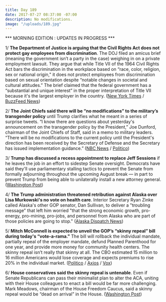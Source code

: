 ```yaml
---
title: Day 189
date: 2017-07-27 08:37:00 -07:00
description: No modifications.
image: "/uploads/189.jpg"
---
```


\*\*\* MORNING EDITION : UPDATES IN PROGRESS \*\*\*

1/ **The Department of Justice is arguing that the Civil Rights Act does not protect gay employees from discrimination**. The DOJ filed an amicus brief (meaning the government isn’t a party in the case) weighing in on a private employment lawsuit. They argue that while Title VII of the 1964 Civil Rights Act bars the discrimination in the workplace based on “race, color, religion, sex or national origin," it does not protect employees from discrimination based on sexual orientation despite “notable changes in societal and cultural attitudes.” The brief claimed that the federal government has a “substantial and unique interest” in the proper interpretation of Title VII because it's the largest employer in the country. ([New York Times](https://www.nytimes.com/2017/07/27/nyregion/justice-department-gays-workplace.html) / [BuzzFeed News](https://www.buzzfeed.com/dominicholden/the-justice-department-just-argued-against-gay-rights-in-a))

2/ **The Joint Chiefs said there will be “no modifications” to the military’s transgender policy** until Trump clarifies what he meant in a series of surprise tweets. “I know there are questions about yesterday's announcement on the transgender policy by the President,” Joe Dunford, chairman of the Joint Chiefs of Staff, said in a memo to military leaders. “There will be no modifications to the current policy until the President's direction has been received by the Secretary of Defense and the Secretary has issued implementation guidance.” ([NBC News](http://www.nbcnews.com/politics/national-security/joint-chiefs-no-transgender-policy-changes-until-trump-clarifies-tweets-n787076) / [Politico](http://www.politico.com/story/2017/07/27/trump-transgender-military-ban-no-modification-241029))

3/ **Trump has discussed a recess appointment to replace Jeff Sessions** if he leaves the job in an effort to sidestep Senate oversight. Democrats have said they'll use parliamentary stalling tactics to prevent the Senate from formally adjourning throughout the upcoming August break — in part to prevent Trump from being able to unilaterally install a new attorney general. ([Washington Post](https://www.washingtonpost.com/politics/trump-talks-privately-about-the-idea-of-a-recess-appointment-to-replace-sessions/2017/07/26/2a347d32-723c-11e7-9eac-d56bd5568db8_story.html))

4/ **The Trump administration threatened retribution against Alaska over Lisa Murkowski's no vote on health care**. Interior Secretary Ryan Zinke called Alaska's other GOP senator, Dan Sullivan, to deliver a "troubling message" that left him worried "that the strong economic growth, pro-energy, pro-mining, pro-jobs, and personnel from Alaska who are part of those policies are going to stop." ([Alaska Dispatch News](https://www.adn.com/politics/2017/07/26/trump-administration-signals-that-murkowskis-health-care-vote-could-have-energy-repercussions-for-alaska/))

5/ **Mitch McConnell is expected to unveil the GOP’s “skinny repeal” bill during today's “vote-a-rama."** The bill will rollback the individual mandate, partially repeal of the employer mandate, defund Planned Parenthood for one year, and provide more money for community health centers. The skinny repeal isn’t really that skinny at all. The CBO estimated 15 million to 16 million Americans would lose coverage and expects premiums to rise 20% in the individual market. ([Politico](http://www.politico.com/story/2017/07/27/obamacare-repeal-republicans-status-241025) / [Axios](https://www.axios.com/heres-whats-in-skinny-repeal-2466204086.html) / [Vox](https://www.vox.com/policy-and-politics/2017/7/27/16050210/health-care-skinny-repeal-consequences))

6/ **House conservatives said the skinny repeal is untenable**. Even if Senate Republicans can pass their minimalist plan to alter the ACA, uniting with their House colleagues to enact a bill would be far more challenging. Mark Meadows, chairman of the House Freedom Caucus, said a skinny repeal would be “dead on arrival” in the House. ([Washington Post](https://www.washingtonpost.com/powerpost/senate-gop-leaders-work-to-round-up-votes-for-modest-health-care-overhaul/2017/07/27/ac08fc40-72b7-11e7-8839-ec48ec4cae25_story.html))